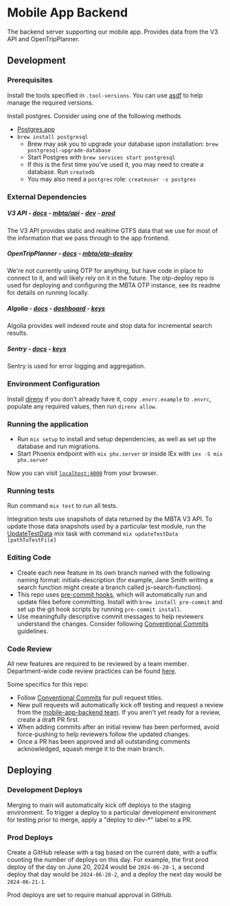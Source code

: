 # Mobile App Backend

The backend server supporting our mobile app. Provides data from the V3 API and OpenTripPlanner.

## Development

### Prerequisites

Install the tools specified in `.tool-versions`. You can use [asdf](https://asdf-vm.com/) to help manage the required versions.

Install postgres. Consider using one of the following methods

- [Postgres.app](https://postgresapp.com/downloads.html)
- `brew install postgresql`
  - Brew may ask you to upgrade your database upon installation: `brew postgresql-upgrade-database`
  - Start Postgres with `brew services start postgresql`
  - If this is the first time you've used it, you may need to create a database. Run `createdb`
  - You may also need a `postgres` role: `createuser -s postgres`

### External Dependencies

##### V3 API - [docs](https://www.mbta.com/developers/v3-api) - [mbta/api](https://github.com/mbta/api) - [dev](https://api-dev.mbtace.com/) - [prod](https://api.mbtace.com/)

The V3 API provides static and realtime GTFS data that we use for most of the information that we pass through to the app frontend.

##### OpenTripPlanner - [docs](https://docs.opentripplanner.org/en/v2.4.0/) - [mbta/otp-deploy](https://github.com/mbta/otp-deploy)

We're not currently using OTP for anything, but have code in place to connect to it, and will likely rely on it in the future. The otp-deploy repo is used for deploying and configuring the MBTA OTP instance, see its readme for details on running locally.

##### Algolia - [docs](https://www.algolia.com/doc/rest-api/search/) - [dashboard](https://dashboard.algolia.com/) - [keys](https://dashboard.algolia.com/account/api-keys/all)

Algolia provides well indexed route and stop data for incremental search results.

##### Sentry - [docs](https://docs.sentry.io/platforms/elixir/) - [keys](https://mbtace.sentry.io/settings/projects/mobile_app_backend/keys/)

Sentry is used for error logging and aggregation.

### Environment Configuration

Install [direnv](https://direnv.net/) if you don't already have it, copy `.envrc.example` to `.envrc`, populate any required values, then run `direnv allow`.

### Running the application

- Run `mix setup` to install and setup dependencies, as well as set up the database and run migrations.
- Start Phoenix endpoint with `mix phx.server` or inside IEx with `iex -S mix phx.server`

Now you can visit [`localhost:4000`](http://localhost:4000) from your browser.

### Running tests

Run command `mix test` to run all tests.

Integration tests use snapshots of data returned by the MBTA V3 API. To update those data snapshots used by a particular test module, run the [UpdateTestData](https://github.com/mbta/mobile_app_backend/blob/main/lib/mix/tasks/update_test_data.ex) mix task with command `mix updateTestData [pathToTestFile]`

### Editing Code

- Create each new feature in its own branch named with the following naming format: initials-description (for example, Jane Smith writing a search function might create a branch called js-search-function).
- This repo uses [pre-commit hooks](https://pre-commit.com/), which will automatically run and update files before committing. Install with `brew install pre-commit` and set up the git hook scripts by running `pre-commit install`.
- Use meaningfully descriptive commit messages to help reviewers understand the changes. Consider following [Conventional Commits](https://www.conventionalcommits.org/en/v1.0.0-beta.2/) guidelines.

### Code Review

All new features are required to be reviewed by a team member. Department-wide code review practices can be found [here](https://www.notion.so/mbta-downtown-crossing/Code-Reviews-df7d4d6bb6aa4831a81bc8cef1bebbb5).

Some specifics for this repo:

- Follow [Conventional Commits](https://www.conventionalcommits.org/en/v1.0.0-beta.2/) for pull request titles.
- New pull requests will automatically kick off testing and request a review from the [mobile-app-backend team](https://github.com/orgs/mbta/teams/mobile-app-backend). If you aren't yet ready for a review, create a draft PR first.
- When adding commits after an initial review has been performed, avoid force-pushing to help reviewers follow the updated changes.
- Once a PR has been approved and all outstanding comments acknowledged, squash merge it to the main branch.

## Deploying

### Development Deploys

Merging to main will automatically kick off deploys to the staging environment. To trigger a deploy to a particular development environment for testing prior to merge, apply a "deploy to dev-\*" label to a PR.

### Prod Deploys

Create a GitHub release with a tag based on the current date, with a suffix counting the number of deploys on this day. For example, the first prod deploy of the day on June 20, 2024 would be `2024-06-20-1`, a second deploy that day would be `2024-06-20-2`, and a deploy the next day would be `2024-06-21-1`.

Prod deploys are set to require manual approval in GitHub.
